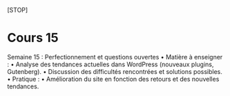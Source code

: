 [STOP]

# Cours 15

Semaine 15 : Perfectionnement et questions ouvertes
	•	Matière à enseigner :
	•	Analyse des tendances actuelles dans WordPress (nouveaux plugins, Gutenberg).
	•	Discussion des difficultés rencontrées et solutions possibles.
	•	Pratique :
	•	Amélioration du site en fonction des retours et des nouvelles tendances.